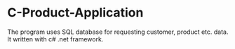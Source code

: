 # C-Product-Application
The program uses SQL database for requesting customer, product etc. data. It written with c# .net framework.
